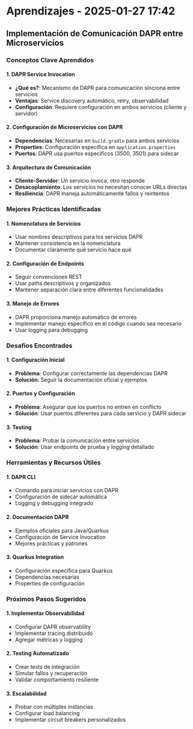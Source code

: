 # Aprendizajes - 2025-01-27 17:42

## Implementación de Comunicación DAPR entre Microservicios

### Conceptos Clave Aprendidos

#### 1. DAPR Service Invocation
- **¿Qué es?**: Mecanismo de DAPR para comunicación síncrona entre servicios
- **Ventajas**: Service discovery automático, retry, observabilidad
- **Configuración**: Requiere configuración en ambos servicios (cliente y servidor)

#### 2. Configuración de Microservicios con DAPR
- **Dependencias**: Necesarias en `build.gradle` para ambos servicios
- **Properties**: Configuración específica en `application.properties`
- **Puertos**: DAPR usa puertos específicos (3500, 3501) para sidecar

#### 3. Arquitectura de Comunicación
- **Cliente-Servidor**: Un servicio invoca, otro responde
- **Desacoplamiento**: Los servicios no necesitan conocer URLs directas
- **Resiliencia**: DAPR maneja automáticamente fallos y reintentos

### Mejores Prácticas Identificadas

#### 1. Nomenclatura de Servicios
- Usar nombres descriptivos para los servicios DAPR
- Mantener consistencia en la nomenclatura
- Documentar claramente qué servicio hace qué

#### 2. Configuración de Endpoints
- Seguir convenciones REST
- Usar paths descriptivos y organizados
- Mantener separación clara entre diferentes funcionalidades

#### 3. Manejo de Errores
- DAPR proporciona manejo automático de errores
- Implementar manejo específico en el código cuando sea necesario
- Usar logging para debugging

### Desafíos Encontrados

#### 1. Configuración Inicial
- **Problema**: Configurar correctamente las dependencias DAPR
- **Solución**: Seguir la documentación oficial y ejemplos

#### 2. Puertos y Configuración
- **Problema**: Asegurar que los puertos no entren en conflicto
- **Solución**: Usar puertos diferentes para cada servicio y DAPR sidecar

#### 3. Testing
- **Problema**: Probar la comunicación entre servicios
- **Solución**: Usar endpoints de prueba y logging detallado

### Herramientas y Recursos Útiles

#### 1. DAPR CLI
- Comando para iniciar servicios con DAPR
- Configuración de sidecar automática
- Logging y debugging integrado

#### 2. Documentación DAPR
- Ejemplos oficiales para Java/Quarkus
- Configuración de Service Invocation
- Mejores prácticas y patrones

#### 3. Quarkus Integration
- Configuración específica para Quarkus
- Dependencias necesarias
- Properties de configuración

### Próximos Pasos Sugeridos

#### 1. Implementar Observabilidad
- Configurar DAPR observability
- Implementar tracing distribuido
- Agregar métricas y logging

#### 2. Testing Automatizado
- Crear tests de integración
- Simular fallos y recuperación
- Validar comportamiento resiliente

#### 3. Escalabilidad
- Probar con múltiples instancias
- Configurar load balancing
- Implementar circuit breakers personalizados 